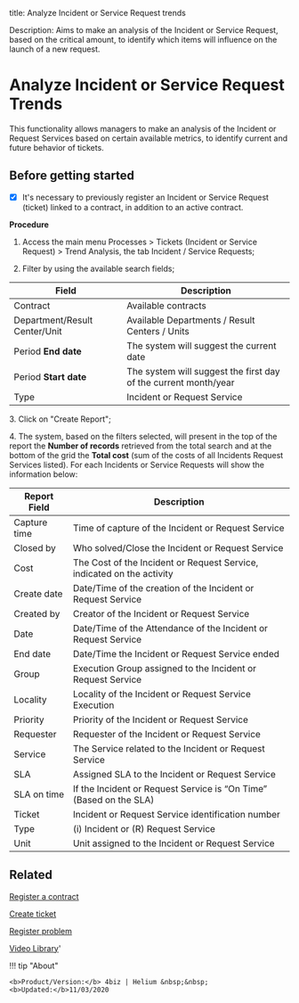 title: Analyze Incident or Service Request trends

Description: Aims to make an analysis of the Incident or Service Request, based on the critical amount, to identify which items will influence on the launch of a new request.  

# Analyze Incident or Service Request Trends

This functionality allows managers to make an analysis of the Incident or Request Services based on certain available metrics, to identify current and future behavior of tickets. 

## Before getting started

- [X] It's necessary to previously register an Incident or Service Request (ticket) linked to a contract, in addition to an active contract.

**Procedure**

1.	Access the main menu Processes > Tickets (Incident or Service Request) > Trend Analysis, the tab Incident / Service Requests;

2.	Filter by using the available search fields;

|Field|Description|
|-|-|
|Contract|Available contracts|
|Department/Result Center/Unit|Available Departments / Result Centers / Units|
|Period **End date**|The system will suggest the current date|
|Period **Start date**|The system will suggest the first day of the current month/year|
|Type|Incident or Request Service|


3\.  Click on "Create Report";

4\. The system, based on the filters selected, will present in the top of the report the **Number of records** retrieved from the total search and at the bottom of the grid the **Total cost** (sum of the costs of all Incidents Request Services listed). For each Incidents or Service Requests will show the information below:

|Report Field|Description|
|-|-|
|Capture time|Time of capture of the Incident or Request Service|
|Closed by|Who solved/Close the Incident or Request Service|
|Cost|The Cost of the Incident or Request Service, indicated on the activity|
|Create date|Date/Time of the creation of the Incident or Request Service|
|Created by|Creator of the Incident or Request Service|
|Date|Date/Time of the Attendance of the Incident or Request Service|
|End date|Date/Time the Incident or Request Service ended|
|Group|Execution Group assigned to the Incident or Request Service|
|Locality|Locality of the Incident or Request Service Execution|
|Priority|Priority of the Incident or Request Service|
|Requester|Requester of the Incident or Request Service|
|Service|The Service related to the Incident or Request Service|
|SLA|Assigned SLA to the Incident or Request Service|
|SLA on time|If the Incident or Request Service is “On Time” (Based on the SLA)|
|Ticket|Incident or Request Service identification number|
|Type|(i) Incident or (R) Request Service|
|Unit|Unit assigned to the Incident or Request Service|

 
Related
-----------

[Register a contract](/en-us/4biz-helium/additional-features/contract-management/use/register-contract.html)

[Create ticket](/en-us/4biz-helium/processes/tickets/use/create-ticket.html)

[Register problem](/en-us/4biz-helium/processes/problem/use/register-problem.html)

<i class='fa fa-youtube-play  fa-2x' style='color:#97ce17;vertical-align: middle;'> </i> [Video Library](https://www.youtube.com/playlist?list=PLB5qK2uzf2RNrJnhiXj3dbmgsm9-quhfz)'

!!! tip "About"

    <b>Product/Version:</b> 4biz | Helium &nbsp;&nbsp;
    <b>Updated:</b>11/03/2020

